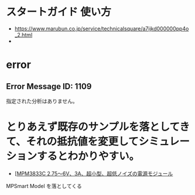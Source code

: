 # スタートガイド 使い方
- https://www.marubun.co.jp/service/technicalsquare/a7ijkd000000pp4o_2.html
- 


# error 
## Error Message ID: 1109
指定された分析はありません。


# とりあえず既存のサンプルを落としてきて、それの抵抗値を変更してシミュレーションするとわかりやすい。
- [[MPM3833C 2.75〜6V、3A、超小型、超低ノイズの電源モジュール](https://www.monolithicpower.com/jp/mpm3833c.html)

MPSmart Model を落としてくる
  
